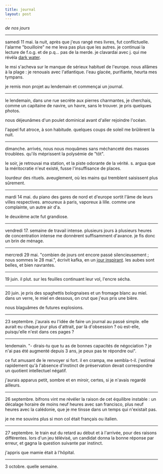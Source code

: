 ```yaml
---
title: journal
layout: post
---
```


*de nos jours*

---

samedi 11 mai.
la nuit,
après que j'eus rangé mes livres,
fut conflictuelle.
l'alarme "bouilloire" 
ne me leva pas plus que les autres.
je continuai la lecture de f.o.g.
et de p.q...
pas de la merde.
je clavardai avec j. qui me révéla
[dark water](https://www.youtube.com/watch?v=Bmg_DtZ0Scw).

le msi s'acheva
sur le manque de sérieux habituel 
de l'europe.
nous allâmes à la plage :
je renouais avec l'atlantique.
l'eau glacée, purifiante, heurta mes tympans.

je remis mon projet au lendemain
et commençai un journal.

---

le lendemain,
dans une rue secrète aux pierres charmantes,
je cherchais, comme un capitaine de navire,
un havre, sans le trouver.
je pris quelques photos.

nous déjeunâmes d'un poulet dominical
avant d'aller rejoindre l'océan.

l'appel fut atroce, à son habitude.
quelques coups de soleil
me brûlèrent la nuit.

---

dimanche.
arrivés, nous nous moquâmes
sans méchanceté 
des masses troublées.
qu'ils méprissent la polysémie de "tôt".

le soir,
je retrouvai ma station,
et la piste odorante de la vérité.
s. argua que la méritocratie
n'eut existé,
fusse l'insuffisance de places.

lourdeur des rituels.
aveuglement,
où les mains qui tremblent saisissent plus sûrement.

---

mardi 14 mai.
du piano des gares de nord et d'europe sortit l'âme de leurs villes respectives.
amoureux à paris, vaporeux à lille.
comme une complainte, un autre air d'a.

le deuxième acte fut grandiose.

---

vendredi 17.
semaine de travail intense.
plusieurs jours à plusieurs heures de concentration intense
me donnèrent suffisamment d'avance.
je fis donc un brin de ménage.

---

mercredi 29 mai.
"combien de jours ont encore passé silencieusement ; nous sommes le 28 mai.",
écrivit kafka, en un [jour inspirant](https://theamericanreader.com/28-august-1904-franz-kafka-to-max-brod/).
les aubes sont belles, et bien navrantes.
 
---

19 juin.
il plut. sur les feuilles continuant leur vol, l'encre sécha.

---

20 juin.
je pris des spaghettis bolognaises et un fromage blanc au miel.
dans un verre, le miel en dessous, on crut que j'eus pris une bière.

nous blaguâmes de futures explosions.

---

23 septembre.
j'aurais eu l'idée de faire un journal au passé simple.
elle aurait eu chaque jour plus d'attrait,
par là d'obsession ?
où est-elle, puisqu'elle n'est dans ces pages ?

---

lendemain. "- dirais-tu que tu as de bonnes capacités de négociation ?
je n'ai pas été augmenté depuis 3 ans, je peux pas te répondre oui".

ce fut amusant de le renvoyer si fort. il en crampa, me sembla-t-il.
j'estimai rapidement qu'à l'absence d'instinct de préservation
devait correspondre un quotient intellectuel négatif.

j'aurais apparus petit, sombre et en miroir, certes,
si je n'avais regardé ailleurs.

---

26 septembre.
bifrons vint me révéler la raison de cet équilibre instable :
un décalage horaire de moins neuf heures avec san francisco,
plus neuf heures avec la calédonie,
que je me tinsse dans un temps qui n'existait pas.

je ne me souvins plus si mon col était français ou italien.

---

27 septembre.
le train eut du retard au début et à l'arrivée,
pour des raisons différentes.
lors d'un jeu télévisé, un candidat donna la bonne réponse
par erreur, et gagna la question suivante par instinct.

j'appris que mamie était à l'hôpital.

---

3 octobre.
quelle semaine.
